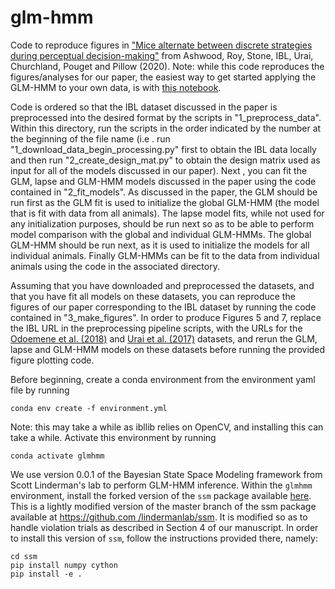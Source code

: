 # glm-hmm
Code to reproduce figures in ["Mice alternate between discrete strategies
 during perceptual decision-making"](https://www.biorxiv.org/content/10.1101/2020.10.19.346353v4.full.pdf) from Ashwood, Roy, Stone, IBL, Urai, Churchland, Pouget and Pillow (2020).  Note: while this code reproduces the figures/analyses for our paper, the easiest way to get started applying the GLM-HMM to your own data, is with [this notebook](https://github.com/zashwood/ssm/blob/master/notebooks/2b%20Input%20Driven%20Observations%20(GLM-HMM).ipynb). 

Code is ordered so that the IBL dataset discussed in the paper is
 preprocessed into the
 desired
 format by
 the scripts in "1_preprocess_data". Within this directory, run the scripts
  in the order indicated by the number at the beginning of the file name (i.e
  . run
   "1_download_data_begin_processing.py" first to obtain the
   IBL
   data locally and then run "2_create_design_mat.py" to obtain the design
    matrix used as input for all of the models discussed in our paper). Next
    , you can fit the GLM, lapse and GLM-HMM models discussed in the paper using
      the code contained in "2_fit_models".  As discussed in the paper, the
       GLM should be run first as the GLM fit is used to initialize the
        global GLM-HMM (the model that is fit with data from all animals).  The
           lapse model fits, while not used for any initialization purposes, should be run next so as to be able to perform model comparison with the global and individual GLM-HMMs. The
         global GLM-HMM should be run next, as it is used to initialize the
          models for all individual animals.  Finally GLM-HMMs can
           be fit to the data from individual animals using the code in the
            associated directory. 
          
Assuming that you have downloaded and preprocessed the datasets, and that you
 have fit all models on these datasets,  you can reproduce the figures of our
  paper corresponding to the IBL dataset by
   running the code contained in "3_make_figures".  In order to produce
    Figures 5 and 7, replace the IBL URL in the preprocessing pipeline
     scripts, with the URLs for the [Odoemene et al. (2018)](https://doi.org/10.14224/1.38944) and [Urai et al. (2017)](https://doi.org/10.6084/m9.figshare.4300043) datasets, and rerun the GLM, lapse and GLM-HMM models
      on these datasets before running the provided figure plotting code.


Before beginning, create a conda environment from the environment yaml file by running 
```
conda env create -f environment.yml
```
Note: this may take a while as ibllib relies on OpenCV, and installing
 this can take a while.  Activate this
 environment by running 
 ```
 conda activate glmhmm
```

We use version 0.0.1 of the Bayesian State Space Modeling framework from
 Scott Linderman's lab to perform GLM-HMM inference.  Within the `glmhmm
 ` environment, install the forked version of the `ssm` package available 
  [here](https://github.com/zashwood/ssm).  This is a lightly modified
   version of
   the
  master branch of the ssm package available at [https://github.com
  /lindermanlab/ssm](https://github.com/lindermanlab/ssm).  It is modified so as to handle violation trials as
   described in Section 4 of our manuscript.  In order to install this
    version of `ssm`, follow the instructions provided there, namely: 
    
```
cd ssm
pip install numpy cython
pip install -e .
```
